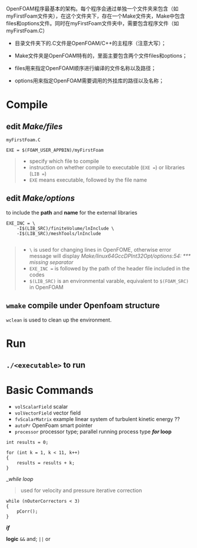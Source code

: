 

OpenFOAM程序最基本的架构。每个程序会通过单独一个文件夹来包含（如myFirstFoam文件夹），在这个文件夹下，存在一个Make文件夹，Make中包含files和options文件。同时在myFirstFoam文件夹中，需要包含程序文件（如myFirstFoam.C）

- 目录文件夹下的.C文件是OpenFOAM/C++的主程序（注意大写）；

- Make文件夹是OpenFOAM特有的，里面主要包含两个文件files和options；

- files用来指定OpenFOAM顺序进行编译的文件名称以及路径；

- options用来指定OpenFOAM需要调用的外挂库的路径以及名称；

# Compile
## edit _Make/files_

```
myFirstFoam.C

EXE = $(FOAM_USER_APPBIN)/myFirstFoam
```
> - specify which file to compile
> - instruction on whether compile to executable (`EXE =`) or libraries (`LIB =`)
> - `EXE` means executable, followed by the file name
## edit _Make/options_
to include the __path__ and __name__ for the external libraries
```
EXE_INC = \
    -I$(LIB_SRC)/finiteVolume/lnInclude \
    -I$(LIB_SRC)/meshTools/lnInclude
    
```
> - `\` is used for changing lines in OpenFOME, otherwise error message will display _Make/linux64GccDPInt32Opt/options:54: *** missing separator_
> - `EXE_INC =` is followed by the path of the header file included in the codes
> - `$(LIB_SRC)` is an environmental varable, equivalent to `$(FOAM_SRC)` in OpenFOAM


## `wmake` compile under Openfoam structure
`wclean` is used to clean up the environment.

# Run
## `./<executable>` to run

# Basic Commands
- `volScalarField` scalar
- `volVectorField`  vector field
- `fvScalarMatrix` example linear system of turbulent kinetic energy ??
- `autoPr` OpenFoam smart pointer
- `processor` processor type; parallel running process type
___for_ loop__
```
int results = 0;

for (int k = 1, k < 11, k++)
{
    results = results + k;    
}
```
___while_ loop_
> used for velocity and pressure iterative correction 
```
while (nOuterCorrectors < 3)
{
    pCorr();
}
```

___if___

__logic__
`&&` and; `||` or

   
